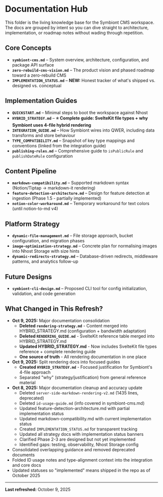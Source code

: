 # Documentation Hub

This folder is the living knowledge base for the Symbiont CMS workspace. The docs are grouped by intent so you can dive straight to architecture, implementation, or roadmap notes without wading through repetition.

## Core Concepts

- **`symbiont-cms.md`** – System overview, architecture, configuration, and package API surface
- **`zero-rebuild-cms-vision.md`** – The product vision and phased roadmap toward a zero-rebuild CMS
- **`IMPLEMENTATION_STATUS.md`** – **NEW:** Honest tracker of what's shipped vs. designed vs. conceptual

## Implementation Guides

- **`QUICKSTART.md`** – Minimal steps to boot the workspace against Nhost
- **`HYBRID_STRATEGY.md`** – **⭐ Complete guide: SvelteKit file types + why Symbiont uses 4-file hybrid rendering**
- **`INTEGRATION_GUIDE.md`** – How Symbiont wires into QWER, including data transforms and store behaviour
- **`TYPE_COMPATIBILITY.md`** – Snapshot of key type mappings and conventions (linked from the integration guide)
- **`publishing-rules.md`** – Comprehensive guide to `isPublicRule` and `publishDateRule` configuration

## Content Pipeline

- **`markdown-compatibility.md`** – Supported markdown syntax (Notion/Tiptap → markdown-it rendering)
- **`feature-detection-architecture.md`** – Design for feature detection at ingestion (Phase 1.5 - partially implemented)
- **`notion-color-workaround.md`** – Temporary workaround for text colors (until notion-to-md v4)

## Platform Strategy

- **`dynamic-file-management.md`** – File storage approach, bucket configuration, and migration phases
- **`image-optimization-strategy.md`** – Concrete plan for normalising images into Nhost Storage with size hints
- **`dynamic-redirects-strategy.md`** – Database-driven redirects, middleware patterns, and analytics follow-up

## Future Designs

- **`symbiont-cli-design.md`** – Proposed CLI tool for config initialization, validation, and code generation

## What Changed in This Refresh?

- **Oct 9, 2025:** Major documentation consolidation
  - **Deleted `rendering-strategy.md`** - Content merged into HYBRID_STRATEGY.md (configuration + bandwidth adaptation)
  - **Deleted `RENDERING_GUIDE.md`** - SvelteKit reference table merged into HYBRID_STRATEGY.md
  - **Updated HYBRID_STRATEGY.md** - Now includes SvelteKit file types reference + complete rendering guide
  - **One source of truth** - All rendering documentation in one place
- **Oct 9, 2025:** Split rendering docs into focused guides
  - **Created `HYBRID_STRATEGY.md`** - Focused justification for Symbiont's 4-file approach
  - Separated "why" (strategy/justification) from general reference material
- **Oct 8, 2025:** Major documentation cleanup and accuracy update
  - Deleted `server-side-markdown-rendering-v2.md` (1435 lines, deprecated)
  - Deleted `id-usage-guide.md` (info covered in symbiont-cms.md)
  - Updated feature-detection-architecture.md with partial implementation status
  - Updated markdown-compatibility.md with current implementation status  
  - Created `IMPLEMENTATION_STATUS.md` for transparent tracking
  - Updated all strategy docs with implementation status banners
  - Clarified Phase 2-3 are designed but not yet implemented
  - Identified gaps: testing, observability, Nhost Storage config
- Consolidated overlapping guidance and removed deprecated documents
- Folded ID usage notes and type-alignment context into the integration and core docs
- Updated statuses so "implemented" means shipped in the repo as of October 2025

---

**Last refreshed:** October 9, 2025
